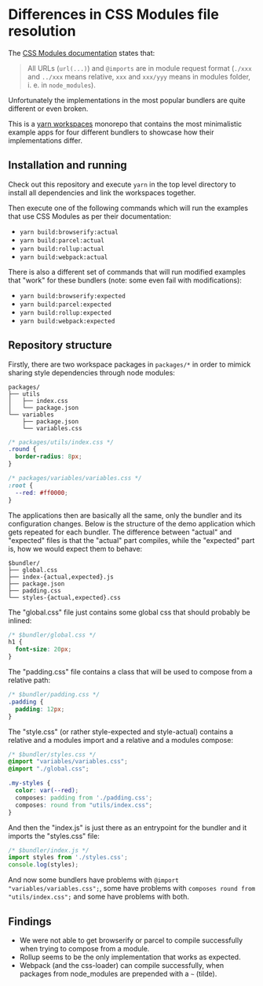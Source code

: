 # Differences in CSS Modules file resolution

The [CSS Modules documentation](https://github.com/css-modules/css-modules) states that:
> All URLs (`url(...)`) and `@imports` are in module request format (`./xxx` and `../xxx` means relative, `xxx` and `xxx/yyy` means in modules folder, i. e. in `node_modules`).

Unfortunately the implementations in the most popular bundlers are quite different or even broken.

This is a [yarn workspaces](https://yarnpkg.com/lang/en/docs/workspaces/) monorepo that contains the most minimalistic example apps for four different bundlers to showcase how their implementations differ.

## Installation and running

Check out this repository and execute `yarn` in the top level directory to install all dependencies and link the workspaces together.

Then execute one of the following commands which will run the examples that use CSS Modules as per their documentation:

- `yarn build:browserify:actual`
- `yarn build:parcel:actual`
- `yarn build:rollup:actual`
- `yarn build:webpack:actual`

There is also a different set of commands that will run modified examples that "work" for these bundlers (note: some even fail with modifications):

- `yarn build:browserify:expected`
- `yarn build:parcel:expected`
- `yarn build:rollup:expected`
- `yarn build:webpack:expected`

## Repository structure

Firstly, there are two workspace packages in `packages/*` in order to mimick sharing style dependencies through node modules:

```
packages/
├── utils
│   ├── index.css
│   └── package.json
└── variables
    ├── package.json
    └── variables.css
```

```css
/* packages/utils/index.css */
.round {
  border-radius: 8px;
}
```

```css
/* packages/variables/variables.css */
:root {
  --red: #ff0000;
}
```

The applications then are basically all the same, only the bundler and its configuration changes.
Below is the structure of the demo application which gets repeated for each bundler. The difference between "actual" and "expected" files is that the "actual" part compiles, while the "expected" part is, how we would expect them to behave:

```
$bundler/
├── global.css
├── index-{actual,expected}.js
├── package.json
├── padding.css
└── styles-{actual,expected}.css
```

The "global.css" file just contains some global css that should probably be inlined:

```css
/* $bundler/global.css */
h1 {
  font-size: 20px;
}
```

The "padding.css" file contains a class that will be used to compose from a relative path:

```css
/* $bundler/padding.css */
.padding {
  padding: 12px;
}
```

The "style.css" (or rather style-expected and style-actual) contains a relative and a modules import and a relative and a modules compose:

```css
/* $bundler/styles.css */
@import "variables/variables.css";
@import "./global.css";

.my-styles {
  color: var(--red);
  composes: padding from './padding.css';
  composes: round from "utils/index.css";
}
```

And then the "index.js" is just there as an entrypoint for the bundler and it imports the "styles.css" file:

```javascript
/* $bundler/index.js */
import styles from './styles.css';
console.log(styles);
```

And now some bundlers have problems with `@import "variables/variables.css";`, some have problems with `composes round from "utils/index.css";` and some have problems with both.

## Findings

- We were not able to get browserify or parcel to compile successfully when trying to compose from a module.
- Rollup seems to be the only implementation that works as expected.
- Webpack (and the css-loader) can compile successfully, when packages from node_modules are prepended with a `~` (tilde).
